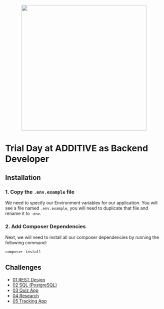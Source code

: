 <p align="center"><a href="https://additive.eu" target="_blank"><img src="https://additive-trial-day.s3.eu-central-1.amazonaws.com/logo.png" width="400"></a></p>


# Trial Day at ADDITIVE as Backend Developer

## Installation

### 1. Copy the `.env.example` file

We need to specify our Environment variables for our application. You will see a file named `.env.example`, you will need to duplicate that file and rename it to `.env`.

### 2. Add Composer Dependencies

Next, we will need to install all our composer dependencies by running the following command:

```php
composer install
```

## Challenges

- [01 REST Design](doc/rest.md)
- [02 SQL (PostgreSQL)](doc/sql.md)
- [03 Quiz App](doc/quiz-app.md)
- [04 Research](doc/research.md)
- [05 Tracking App](doc/tracking-app.md)
